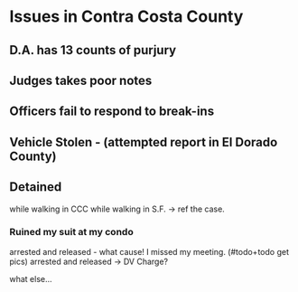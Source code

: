 # Issues in Contra Costa County

## D.A. has 13 counts of purjury

## Judges takes poor notes

## Officers fail to respond to break-ins

## Vehicle Stolen - (attempted report in El Dorado County)

## Detained

while walking in CCC
while walking in S.F. -> ref the case.

### Ruined my suit at my condo

arrested and released - what cause! I missed my meeting. (#todo+todo get pics)
arrested and released -> DV Charge?

what else...
